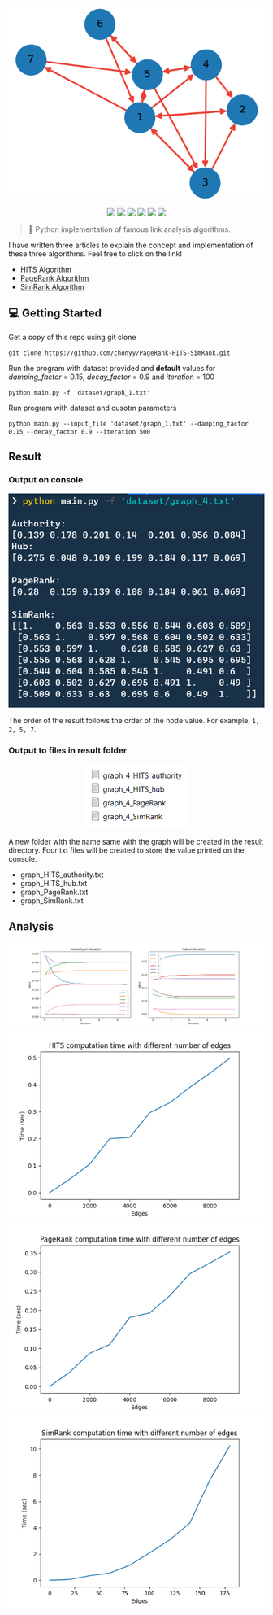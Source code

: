 <p align=center>
    <img src="img/graph_4.png">
</p>

<p align=center>
    <a target="_blank" href="https://travis-ci.com/chonyy/AI-basketball-analysis" title="Build Status"><img src="https://travis-ci.com/chonyy/AI-basketball-analysis.svg?branch=master"></a>
    <a target="_blank" href="#" title="language count"><img src="https://img.shields.io/github/languages/count/chonyy/PageRank-HITS-SimRank"></a>
    <a target="_blank" href="#" title="top language"><img src="https://img.shields.io/github/languages/top/chonyy/PageRank-HITS-SimRank?color=orange"></a>
    <a target="_blank" href="https://opensource.org/licenses/MIT" title="License: MIT"><img src="https://img.shields.io/badge/License-MIT-blue.svg"></a>
    <a target="_blank" href="#" title="repo size"><img src="https://img.shields.io/github/repo-size/chonyy/PageRank-HITS-SimRank"></a>
    <a target="_blank" href="http://makeapullrequest.com" title="PRs Welcome"><img src="https://img.shields.io/badge/PRs-welcome-brightgreen.svg"></a>
</p>

> 🎏 Python implementation of famous link analysis algorithms.

I have written three articles to explain the concept and implementation of these three algorithms. Feel free to click on the link!

- [HITS Algorithm](https://towardsdatascience.com/hits-algorithm-link-analysis-explanation-and-python-implementation-61f0762fd7cf)
- [PageRank Algorithm](https://towardsdatascience.com/pagerank-3c568a7d2332)
- [SimRank Algorithm](https://towardsdatascience.com/simrank-similarity-analysis-1d8d5a18766a)

## 💻 Getting Started

Get a copy of this repo using git clone
```
git clone https://github.com/chonyy/PageRank-HITS-SimRank.git
```

Run the program with dataset provided and **default** values for *damping_factor* = 0.15, *decay_factor* = 0.9 and *iteration* = 100

```
python main.py -f 'dataset/graph_1.txt'
```

Run program with dataset and cusotm parameters

```
python main.py --input_file 'dataset/graph_1.txt' --damping_factor 0.15 --decay_factor 0.9 --iteration 500
```

## Result

### Output on console

<p align=center>
    <img src="img/output.PNG">
</p>

The order of the result follows the order of the node value. For example, `1, 2, 5, 7`.

### Output to files in result folder

<p align=center>
    <img src="img/result.PNG">
</p>

A new folder with the name same with the graph will be created in the result directory. Four txt files will be created to store the value printed on the console.

- graph_HITS_authority.txt
- graph_HITS_hub.txt
- graph_PageRank.txt
- graph_SimRank.txt

## Analysis

<p align=center>
    <img src="img/convergence.png">
    <img src="img/HITS_nodetime.png">
    <img src="img/pagerank_node_time.png">
    <img src="img/simrank_nodetime.png">
</p>
